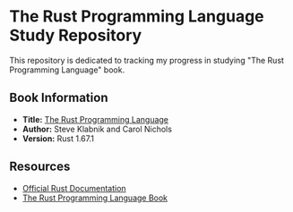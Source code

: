 # The Rust Programming Language Study Repository

This repository is dedicated to tracking my progress in studying "The Rust Programming Language" book.

## Book Information


- **Title:** [The Rust Programming Language](https://doc.rust-lang.org/stable/book/title-page.html)
- **Author:** Steve Klabnik and Carol Nichols
- **Version:** Rust 1.67.1

## Resources

- [Official Rust Documentation](https://doc.rust-lang.org/)
- [The Rust Programming Language Book](https://doc.rust-lang.org/stable/book/)
